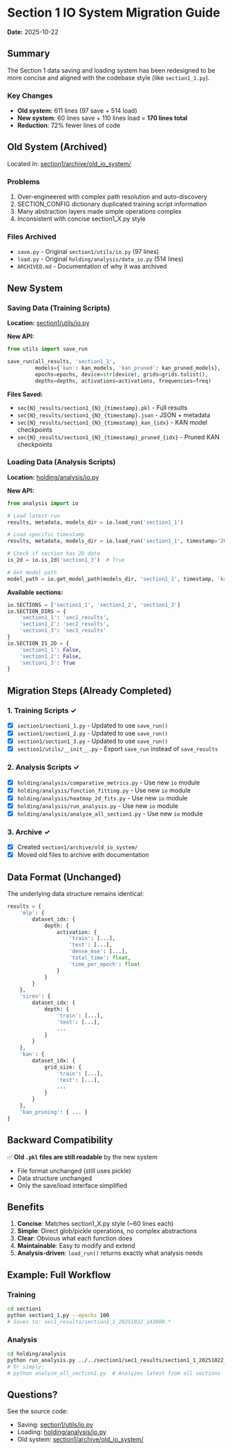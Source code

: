 # Section 1 IO System Migration Guide

**Date:** 2025-10-22

## Summary

The Section 1 data saving and loading system has been redesigned to be more concise and aligned with the codebase style (like `section1_1.py`).

### Key Changes

- **Old system**: 611 lines (97 save + 514 load)
- **New system**: 60 lines save + 110 lines load = **170 lines total**
- **Reduction**: 72% fewer lines of code

## Old System (Archived)

Located in: [section1/archive/old_io_system/](section1/archive/old_io_system/)

### Problems
1. Over-engineered with complex path resolution and auto-discovery
2. SECTION_CONFIG dictionary duplicated training script information
3. Many abstraction layers made simple operations complex
4. Inconsistent with concise section1_X.py style

### Files Archived
- `save.py` - Original `section1/utils/io.py` (97 lines)
- `load.py` - Original `holding/analysis/data_io.py` (514 lines)
- `ARCHIVED.md` - Documentation of why it was archived

## New System

### Saving Data (Training Scripts)

**Location:** [section1/utils/io.py](section1/utils/io.py)

**New API:**
```python
from utils import save_run

save_run(all_results, 'section1_1',
         models={'kan': kan_models, 'kan_pruned': kan_pruned_models},
         epochs=epochs, device=str(device), grids=grids.tolist(),
         depths=depths, activations=activations, frequencies=freq)
```

**Files Saved:**
- `sec{N}_results/section1_{N}_{timestamp}.pkl` - Full results
- `sec{N}_results/section1_{N}_{timestamp}.json` - JSON + metadata
- `sec{N}_results/section1_{N}_{timestamp}_kan_{idx}` - KAN model checkpoints
- `sec{N}_results/section1_{N}_{timestamp}_pruned_{idx}` - Pruned KAN checkpoints

### Loading Data (Analysis Scripts)

**Location:** [holding/analysis/io.py](holding/analysis/io.py)

**New API:**
```python
from analysis import io

# Load latest run
results, metadata, models_dir = io.load_run('section1_1')

# Load specific timestamp
results, metadata, models_dir = io.load_run('section1_1', timestamp='20251022_143000')

# Check if section has 2D data
is_2d = io.is_2d('section1_3')  # True

# Get model path
model_path = io.get_model_path(models_dir, 'section1_1', timestamp, 'kan', dataset_idx=0)
```

**Available sections:**
```python
io.SECTIONS = ['section1_1', 'section1_2', 'section1_3']
io.SECTION_DIRS = {
    'section1_1': 'sec1_results',
    'section1_2': 'sec2_results',
    'section1_3': 'sec3_results'
}
io.SECTION_IS_2D = {
    'section1_1': False,
    'section1_2': False,
    'section1_3': True
}
```

## Migration Steps (Already Completed)

### 1. Training Scripts ✓
- [x] `section1/section1_1.py` - Updated to use `save_run()`
- [x] `section1/section1_2.py` - Updated to use `save_run()`
- [x] `section1/section1_3.py` - Updated to use `save_run()`
- [x] `section1/utils/__init__.py` - Export `save_run` instead of `save_results`

### 2. Analysis Scripts ✓
- [x] `holding/analysis/comparative_metrics.py` - Use new `io` module
- [x] `holding/analysis/function_fitting.py` - Use new `io` module
- [x] `holding/analysis/heatmap_2d_fits.py` - Use new `io` module
- [x] `holding/analysis/run_analysis.py` - Use new `io` module
- [x] `holding/analysis/analyze_all_section1.py` - Use new `io` module

### 3. Archive ✓
- [x] Created `section1/archive/old_io_system/`
- [x] Moved old files to archive with documentation

## Data Format (Unchanged)

The underlying data structure remains identical:

```python
results = {
    'mlp': {
        dataset_idx: {
            depth: {
                activation: {
                    'train': [...],
                    'test': [...],
                    'dense_mse': [...],
                    'total_time': float,
                    'time_per_epoch': float
                }
            }
        }
    },
    'siren': {
        dataset_idx: {
            depth: {
                'train': [...],
                'test': [...],
                ...
            }
        }
    },
    'kan': {
        dataset_idx: {
            grid_size: {
                'train': [...],
                'test': [...],
                ...
            }
        }
    },
    'kan_pruning': { ... }
}
```

## Backward Compatibility

✅ **Old `.pkl` files are still readable** by the new system
- File format unchanged (still uses pickle)
- Data structure unchanged
- Only the save/load interface simplified

## Benefits

1. **Concise**: Matches section1_X.py style (~60 lines each)
2. **Simple**: Direct glob/pickle operations, no complex abstractions
3. **Clear**: Obvious what each function does
4. **Maintainable**: Easy to modify and extend
5. **Analysis-driven**: `load_run()` returns exactly what analysis needs

## Example: Full Workflow

### Training
```bash
cd section1
python section1_1.py --epochs 100
# Saves to: sec1_results/section1_1_20251022_143000.*
```

### Analysis
```bash
cd holding/analysis
python run_analysis.py ../../section1/sec1_results/section1_1_20251022_143000.pkl
# Or simply:
# python analyze_all_section1.py  # Analyzes latest from all sections
```

## Questions?

See the source code:
- Saving: [section1/utils/io.py](section1/utils/io.py)
- Loading: [holding/analysis/io.py](holding/analysis/io.py)
- Old system: [section1/archive/old_io_system/](section1/archive/old_io_system/)
